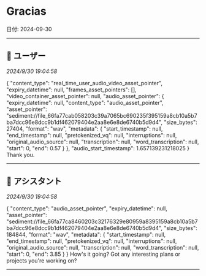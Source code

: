 # Gracias

日付: 2024-09-30

---

## 👤 ユーザー
*2024/9/30 19:04:58*

{
  "content\_type": "real\_time\_user\_audio\_video\_asset\_pointer",
  "expiry\_datetime": null,
  "frames\_asset\_pointers": \[\],
  "video\_container\_asset\_pointer": null,
  "audio\_asset\_pointer": {
    "expiry\_datetime": null,
    "content\_type": "audio\_asset\_pointer",
    "asset\_pointer": "sediment://file\_66fa77cab058203c39a7065bc690235f395159a8cb10a5b7ba7dcc96e8dcc9b1df462079404e2aa8e6e8de6740b5d9d4",
    "size\_bytes": 27404,
    "format": "wav",
    "metadata": {
      "start\_timestamp": null,
      "end\_timestamp": null,
      "pretokenized\_vq": null,
      "interruptions": null,
      "original\_audio\_source": null,
      "transcription": null,
      "word\_transcription": null,
      "start": 0,
      "end": 0.57
    }
  },
  "audio\_start\_timestamp": 1.657139231218025
}
Thank you.

---

## 🤖 アシスタント
*2024/9/30 19:04:58*

{
  "content\_type": "audio\_asset\_pointer",
  "expiry\_datetime": null,
  "asset\_pointer": "sediment://file\_66fa77ca8460203c32176329e80959a8395159a8cb10a5b7ba7dcc96e8dcc9b1df462079404e2aa8e6e8de6740b5d9d4",
  "size\_bytes": 184844,
  "format": "wav",
  "metadata": {
    "start\_timestamp": null,
    "end\_timestamp": null,
    "pretokenized\_vq": null,
    "interruptions": null,
    "original\_audio\_source": null,
    "transcription": null,
    "word\_transcription": null,
    "start": 0,
    "end": 3.85
  }
}
How's it going? Got any interesting plans or projects you're working on?

---
